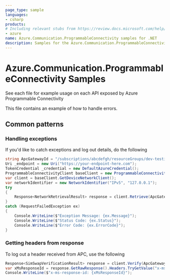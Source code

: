 ```yaml
---
page_type: sample
languages:
- csharp
products:
# Including relevant stubs from https://review.docs.microsoft.com/help/contribute/metadata-taxonomies#product
- azure
name: Azure.Communication.ProgrammableConnectivity samples for .NET
description: Samples for the Azure.Communication.ProgrammableConnectivity client library.
---
```


# Azure.Communication.ProgrammableConnectivity Samples

See each file for example usage on each API exposed by Azure Programmable Connectivity

This file contains an example of how to handle errors.


## Common patterns
### Handling exceptions
If you'd like to catch exceptions and log out details, do the following

```C# Snippet:APC_Sample_NetworkRetrievalBadIdentifierTest
string ApcGatewayId = "/subscriptions/abcdefgh/resourceGroups/dev-testing-eastus/providers/Microsoft.programmableconnectivity/gateways/apcg-eastus";
Uri _endpoint = new Uri("https://your-endpoint-here.com");
TokenCredential _credential = new DefaultAzureCredential();
ProgrammableConnectivityClient baseClient = new ProgrammableConnectivityClient(_endpoint, _credential);
var client = baseClient.GetDeviceNetworkClient();
var networkIdentifier = new NetworkIdentifier("IPv5", "127.0.0.1");
try
{
    Response<NetworkRetrievalResult> response = client.Retrieve(ApcGatewayId, networkIdentifier);
}
catch (RequestFailedException ex)
{
    Console.WriteLine($"Exception Message: {ex.Message}");
    Console.WriteLine($"Status Code: {ex.Status}");
    Console.WriteLine($"Error Code: {ex.ErrorCode}");
}
```


### Getting headers from response
To log out a header received from APC, use the following

```C# Snippet:SimSwapVerifyHeaderRetrievalTest
Response<SimSwapVerificationResult> response = client.Verify(ApcGatewayId, content);
var xMsResponseId = response.GetRawResponse().Headers.TryGetValue("x-ms-response-id", out var responseId) ? responseId : "not found";
Console.WriteLine($"x-ms-response-id: {xMsResponseId}");
```
